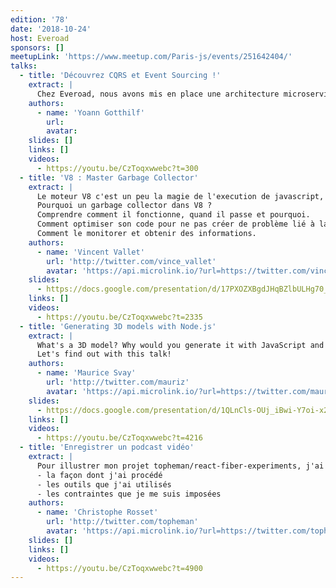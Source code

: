 ```yaml
---
edition: '78'
date: '2018-10-24'
host: Everoad
sponsors: []
meetupLink: 'https://www.meetup.com/Paris-js/events/251642404/'
talks:
  - title: 'Découvrez CQRS et Event Sourcing !'
    extract: |
      Chez Everoad, nous avons mis en place une architecture microservice basée sur les patterns CQRS et Event Sourcing. L'objectif de ce talk est de vous présenter ces deux concepts et de vous partager notre retour d'expérience sur une implémentation en full-Node.js.
    authors:
      - name: 'Yoann Gotthilf'
        url:
        avatar:
    slides: []
    links: []
    videos:
      - https://youtu.be/CzToqxwwebc?t=300
  - title: 'V8 : Master Garbage Collector'
    extract: |
      Le moteur V8 c'est un peu la magie de l'execution de javascript, côté client (chrome) et côté serveur (nodejs). Il gère pour vous la gestion de la mémoire grâce à son garbage collector !
      Pourquoi un garbage collector dans V8 ?
      Comprendre comment il fonctionne, quand il passe et pourquoi.
      Comment optimiser son code pour ne pas créer de problème lié à la mémoire.
      Comment le monitorer et obtenir des informations.
    authors:
      - name: 'Vincent Vallet'
        url: 'http://twitter.com/vince_vallet'
        avatar: 'https://api.microlink.io/?url=https://twitter.com/vince_vallet&amps;embed=image.url'
    slides:
      - https://docs.google.com/presentation/d/17PXOZXBgdJHqBZlbULHg70_hVFLrNx9T34rB9bLDn2M/edit?usp=sharing
    links: []
    videos:
      - https://youtu.be/CzToqxwwebc?t=2335
  - title: 'Generating 3D models with Node.js'
    extract: |
      What's a 3D model? Why would you generate it with JavaScript and Node.js? How do you do that?
      Let's find out with this talk!
    authors:
      - name: 'Maurice Svay'
        url: 'http://twitter.com/mauriz'
        avatar: 'https://api.microlink.io/?url=https://twitter.com/mauriz&amps;embed=image.url'
    slides:
      - https://docs.google.com/presentation/d/1QLnCls-OUj_iBwi-Y7oi-x2VXT20oAsZcOnJHTJKjjU/edit?usp=sharing
    links: []
    videos:
      - https://youtu.be/CzToqxwwebc?t=4216
  - title: 'Enregistrer un podcast vidéo'
    extract: |
      Pour illustrer mon projet topheman/react-fiber-experiments, j'ai récemment produit un podcast vidéo. L'idée de ce talk serait de partager rapidement :
      - la façon dont j'ai procédé
      - les outils que j'ai utilisés
      - les contraintes que je me suis imposées
    authors:
      - name: 'Christophe Rosset'
        url: 'http://twitter.com/topheman'
        avatar: 'https://api.microlink.io/?url=https://twitter.com/topheman&amps;embed=image.url'
    slides: []
    links: []
    videos:
      - https://youtu.be/CzToqxwwebc?t=4900
---
```

